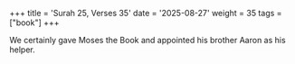 +++
title = 'Surah 25, Verses 35'
date = '2025-08-27'
weight = 35
tags = ["book"]
+++

We certainly gave Moses the Book and appointed his brother Aaron as his helper.
